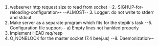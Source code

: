 1. webserver http request size to read from socket
--2.-SIGHUP-for-reloading-configuration--
--ALMOST-- 3. Logger: do not write to stderr and stdout
4. Make server as a separate program which fits for the stepik's task
--5. Configuration file support--
    a) Empty lines not hanlded properly
6. Implement HEAD req/resp
7. O_NONBLOCK for the master socket (7.4 beej.us)
--8. Daemonization--

